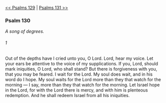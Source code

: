[<< Psalms 129](Psalms%20129)  |  [Psalms 131 >>](Psalms%20131)

### Psalm 130

*A song of degrees.*

###### 1
Out of the depths have I cried unto you, O Lord. Lord, hear my voice. Let your ears be attentive to the voice of my supplications. If you, Lord, should mark iniquities, O Lord, who shall stand? But there is forgiveness with you, that you may be feared. I wait for the Lord. My soul does wait, and in his word do I hope. My soul waits for the Lord more than they that watch for the morning — I say, more than they that watch for the morning. Let Israel hope in the Lord, for with the Lord there is mercy, and with him is plenteous redemption. And he shall redeem Israel from all his iniquities.